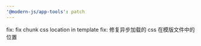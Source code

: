 ```yaml
---
'@modern-js/app-tools': patch
---
```


fix: fix chunk css location in template
fix: 修复异步加载的 css 在模版文件中的位置
